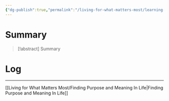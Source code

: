```yaml
---
{"dg-publish":true,"permalink":"/living-for-what-matters-most/learning-about-purpose-form-camus-sartre-and-nietzsche/","hide":true}
---
```


# Summary
>[!abstract] Summary
> 

# Log


---
[[Living for What Matters Most/Finding Purpose and Meaning In Life\|Finding Purpose and Meaning In Life]]